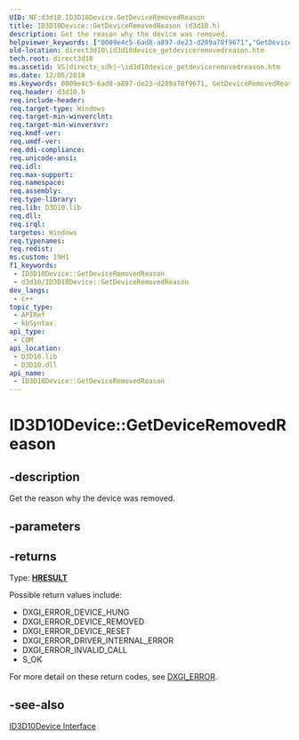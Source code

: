```yaml
---
UID: NF:d3d10.ID3D10Device.GetDeviceRemovedReason
title: ID3D10Device::GetDeviceRemovedReason (d3d10.h)
description: Get the reason why the device was removed.
helpviewer_keywords: ["0009e4c5-6ad8-a897-de23-d289a78f9671","GetDeviceRemovedReason","GetDeviceRemovedReason method [Direct3D 10]","GetDeviceRemovedReason method [Direct3D 10]","ID3D10Device interface","ID3D10Device interface [Direct3D 10]","GetDeviceRemovedReason method","ID3D10Device.GetDeviceRemovedReason","ID3D10Device::GetDeviceRemovedReason","d3d10/ID3D10Device::GetDeviceRemovedReason","direct3d10.id3d10device_getdeviceremovedreason"]
old-location: direct3d10\id3d10device_getdeviceremovedreason.htm
tech.root: direct3d10
ms.assetid: VS|directx_sdk|~\id3d10device_getdeviceremovedreason.htm
ms.date: 12/05/2018
ms.keywords: 0009e4c5-6ad8-a897-de23-d289a78f9671, GetDeviceRemovedReason, GetDeviceRemovedReason method [Direct3D 10], GetDeviceRemovedReason method [Direct3D 10],ID3D10Device interface, ID3D10Device interface [Direct3D 10],GetDeviceRemovedReason method, ID3D10Device.GetDeviceRemovedReason, ID3D10Device::GetDeviceRemovedReason, d3d10/ID3D10Device::GetDeviceRemovedReason, direct3d10.id3d10device_getdeviceremovedreason
req.header: d3d10.h
req.include-header: 
req.target-type: Windows
req.target-min-winverclnt: 
req.target-min-winversvr: 
req.kmdf-ver: 
req.umdf-ver: 
req.ddi-compliance: 
req.unicode-ansi: 
req.idl: 
req.max-support: 
req.namespace: 
req.assembly: 
req.type-library: 
req.lib: D3D10.lib
req.dll: 
req.irql: 
targetos: Windows
req.typenames: 
req.redist: 
ms.custom: 19H1
f1_keywords:
 - ID3D10Device::GetDeviceRemovedReason
 - d3d10/ID3D10Device::GetDeviceRemovedReason
dev_langs:
 - c++
topic_type:
 - APIRef
 - kbSyntax
api_type:
 - COM
api_location:
 - D3D10.lib
 - D3D10.dll
api_name:
 - ID3D10Device::GetDeviceRemovedReason
---
```


# ID3D10Device::GetDeviceRemovedReason


## -description

Get the reason why the device was removed.

## -parameters

## -returns

Type: <b><a href="/windows/win32/com/structure-of-com-error-codes">HRESULT</a></b>

Possible return values include: 



<ul>
<li>DXGI_ERROR_DEVICE_HUNG</li>
<li>DXGI_ERROR_DEVICE_REMOVED</li>
<li>DXGI_ERROR_DEVICE_RESET</li>
<li>DXGI_ERROR_DRIVER_INTERNAL_ERROR</li>
<li>DXGI_ERROR_INVALID_CALL</li>
<li>S_OK</li>
</ul>
For more detail on these return codes, see <a href="/windows/desktop/direct3ddxgi/dxgi-error">DXGI_ERROR</a>.

## -see-also

<a href="/windows/desktop/api/d3d10/nn-d3d10-id3d10device">ID3D10Device Interface</a>

